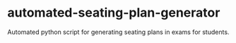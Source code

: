 # automated-seating-plan-generator
Automated python script for generating seating plans in exams for students.
